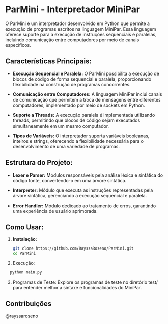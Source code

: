 # ParMini - Interpretador MiniPar

O ParMini é um interpretador desenvolvido em Python que permite a execução de programas escritos na linguagem MiniPar. Essa linguagem oferece suporte para a execução de instruções sequenciais e paralelas, incluindo comunicação entre computadores por meio de canais específicos.

## Características Principais:

- **Execução Sequencial e Paralela:** O ParMini possibilita a execução de blocos de código de forma sequencial e paralela, proporcionando flexibilidade na construção de programas concorrentes.

- **Comunicação entre Computadores:** A linguagem MiniPar inclui canais de comunicação que permitem a troca de mensagens entre diferentes computadores, implementado por meio de sockets em Python.

- **Suporte a Threads:** A execução paralela é implementada utilizando threads, permitindo que blocos de código sejam executados simultaneamente em um mesmo computador.

- **Tipos de Variáveis:** O interpretador suporta variáveis booleanas, inteiros e strings, oferecendo a flexibilidade necessária para o desenvolvimento de uma variedade de programas.

## Estrutura do Projeto:

- **Lexer e Parser:** Módulos responsáveis pela análise léxica e sintática do código fonte, convertendo-o em uma árvore sintática.

- **Interpreter:** Módulo que executa as instruções representadas pela árvore sintática, gerenciando a execução sequencial e paralela.

- **Error Handler:** Módulo dedicado ao tratamento de erros, garantindo uma experiência de usuário aprimorada.

## Como Usar:

1. **Instalação:**
   ```bash
   git clone https://github.com/RayssaRoseno/ParMini.git
   cd ParMini
2. Execução:
 ```bash
   python main.py
 ```
3.  Programas de Teste:
Explore os programas de teste no diretório test/ para entender melhor a sintaxe e funcionalidades do MiniPar.

## Contribuições

@rayssaroseno
